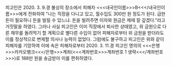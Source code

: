 피고인은 2020. 3. 9.경 불상의 장소에서 피해자 <<<내국인이름>>>B<<</내국인이름>>>에게 전화하여 "나는 직장을 다니고 있고, 월수입도 300만 원 정도가 된다. 급한 돈이 필요하니 돈을 빌릴 수 있느냐. 돈을 빌려주면 이자와 원금은 제때 잘 갚겠다."라고 거짓말을 하였다.
그러나 사실 피고인은 이미 직장에서 퇴사한 상태였고, 위 금원으로 다른 채무를 돌려막기 할 계획으로 별다른 수입이 없어 피해자로부터 위 금원을 받더라도 이를 정상적으로 변제할 의사나 능력이 없었다.
그럼에도 불구하고 피고인은 위와 같이 피해자를 기망하여 이에 속은 피해자로부터 2020. 3. 11.경 피고인 명의의 <<<은행>>>카카오뱅크<<</은행>>>계좌(<<<계좌번호>>>계좌번호 1 생략<<</계좌번호>>>)로 188만 원을 송금받아 이를 편취하였다.
